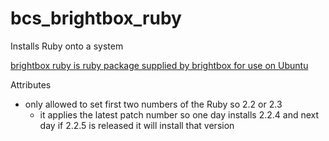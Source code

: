 # bcs_brightbox_ruby

Installs Ruby onto a system

[brightbox ruby is ruby package supplied by brightbox for use on Ubuntu](https://www.brightbox.com/docs/ruby/ubuntu/)

Attributes
 - only allowed to set first two numbers of the Ruby so 2.2 or 2.3
   - it applies the latest patch number so one day installs 2.2.4 and next day if 2.2.5 is released it will install that version
